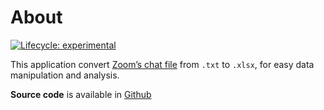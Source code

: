 About
================

<!-- badges: start -->

[![Lifecycle:
experimental](https://img.shields.io/badge/lifecycle-experimental-orange.svg)](https://lifecycle.r-lib.org/articles/stages.html#experimental)

<!-- badges: end -->

This application convert [Zoom’s chat
file](https://support.zoom.us/hc/en-us/articles/115004792763-Saving-in-meeting-chat)
from `.txt` to `.xlsx`, for easy data manipulation and analysis.

**Source code** is available in
[Github](https://github.com/Lightbridge-KS/ZoomInterface)
